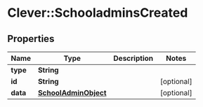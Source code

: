 # Clever::SchooladminsCreated

## Properties
Name | Type | Description | Notes
------------ | ------------- | ------------- | -------------
**type** | **String** |  | 
**id** | **String** |  | [optional] 
**data** | [**SchoolAdminObject**](SchoolAdminObject.md) |  | [optional] 


